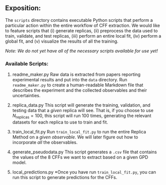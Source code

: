 ## Exposition:
The `scripts` directory contains executable Python scripts that perform a particular action within the entire workflow of CFF extraction. We would like  to feature scripts that (i) generate replicas, (ii) preprocess the data used to train, validate, and test replicas, (iii) perform an entire local fit, (iv) perform a global fit, and (v) visualize the results of all the training.

*Note: We do not yet have all of the necessary scripts available for use yet!* 

### Available Scripts:

1. readme_maker.py
Raw data is extracted from papers reporting experimental results and put into the `data` directory. Run `readme_maker.py` to create a human-readable Markdown file that describes the experiment and the collected observables and their uncertainties.

2. replica_data.py
This script will generate the training, validation, and testing data that a *given* replica will see. That is, if you choose to use $N_{\text{replicas}} = 100$, this script will run $100$ times, generating the relevant datasets for each replica to use to train and fit.

3. train_local_fit.py
Run `train_local_fit.py` to run the entire Replica Method on a *given observable*. We will later figure out how to incorporate *all* the observables.

4. generate_pseudodata.py
This script generates a `.csv` file that contains the values of the 8 CFFs we want to extract based on a given GPD model.

5. local_predictions.py
*Once you have run `train_local_fit.py`, you can run this script to generate predictions for the CFFs.